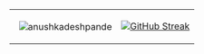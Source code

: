 <!-- h1 align="center">Hello World 🙋🏻‍♀️!!</h1-->
<!-- <div align="center">
   <a href="https://git.io/typing-svg"><img
      src="https://readme-typing-svg.demolab.com?font=Fira+Code&pause=1000&center=true&random=false&width=435&separator=%3D&lines=console.log(%22Hello+World!%22)%3DSystem.out.println(%22Hello+World!%22);%3Dprint(%22Hello+World!%22)%3Dstd%3A%3Acout+%3C%3C+%22Hello+World!%22;%3Dprintf(%22Hello+World!%22)"
      alt="Typing SVG" /></a>
</div> -->

<!-- div align="center">
  <img src="https://github.com/1999AZZAR/1999AZZAR/blob/main/resources/img/grid-snake.svg" alt="snake">
</div -->


<table align="center">
  <tr>
    <td>
      <p>
        &nbsp;
        <img align="center"
          src="https://github-readme-stats-three-sage-20.vercel.app/api/top-langs?username=anushkadeshpande&show_icons=true&locale=en&layout=compact&theme=tokyonight&hide_border=true&include_all_commits=true"
          alt="anushkadeshpande" />
      </p>
    </td>
    <td>
      <p align="center"><a href="https://git.io/streak-stats"><img
      src="https://github-readme-streak-stats.herokuapp.com?user=anushkadeshpande&theme=react&hide_border=true&include_all_commits=true"
      alt="GitHub Streak" /></a></p>
<!--       <p> &nbsp;<img align="center"
          src="https://github-readme-stats-three-sage-20.vercel.app/api?username=anushkadeshpande&show_icons=true&locale=en&theme=tokyonight&hide_border=true&include_all_commits=true"
          alt="anushkadeshpande" /> </p> -->
    </td>
  </tr>
</table>
<!-- ### Visitor Count  -->
<!-- img src="https://profile-counter.glitch.me/anushkadeshpande/count.svg" / -->
